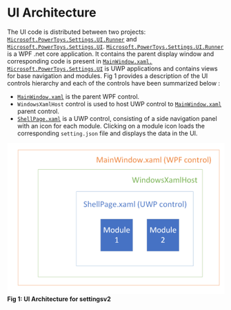 # UI Architecture

 The UI code is distributed between two projects: [`Microsoft.PowerToys.Settings.UI.Runner`](/src/core/Microsoft.PowerToys.Settings.UI.Runner) and [`Microsoft.PowerToys.Settings.UI`](/src/core/Microsoft.PowerToys.Settings.UI.Lib). [`Microsoft.PowerToys.Settings.UI.Runner`](/src/core/Microsoft.PowerToys.Settings.UI.Runner) is a WPF .net core application. It contains the parent display window and corresponding code is present in [`MainWindow.xaml.`](/src/core/Microsoft.PowerToys.Settings.UI.Runner/MainWindow.xaml) [`Microsoft.PowerToys.Settings.UI`](/src/core/Microsoft.PowerToys.Settings.UI.Lib) is UWP applications and contains views for base navigation and modules. Fig 1 provides a description of the UI controls hierarchy and each of the controls have been summarized below : 
- [`MainWindow.xaml`](/src/core/Microsoft.PowerToys.Settings.UI.Runner/MainWindow.xaml) is the parent WPF control.
- `WindowsXamlHost` control is used to host UWP control to [`MainWindow.xaml`](/src/core/Microsoft.PowerToys.Settings.UI.Runner/MainWindow.xaml)  parent control.
- [`ShellPage.xaml`](/src/core/Microsoft.PowerToys.Settings.UI/Views/ShellPage.xaml) is a UWP control, consisting of a side navigation panel with an icon for each module. Clicking on a module icon loads the corresponding `setting.json` file and displays the data in the UI.

![Settings UI architecture](/doc/images/Settingsv2/ui_architecture.png)
**Fig 1: UI Architecture for settingsv2**